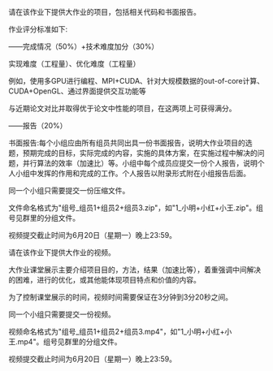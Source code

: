 请在该作业下提供大作业的项目，包括相关代码和书面报告。

作业评分标准如下:

——完成情况（50%）+技术难度加分（30%）

实现难度（工程量）、优化难度（工程量）

例如，使用多GPU进行编程、MPI+CUDA、针对大规模数据的out-of-core计算、CUDA+OpenGL、通过界面提供交互功能等

与近期论文对比并取得优于论文中性能的项目，在这两项上可获得满分。

——报告（20%）

书面报告:每个小组应由所有组员共同出具一份书面报告，说明大作业项目的选题，预期完成的目标，实际完成的内容，实施的具体方案，在实施过程中解决的问题，并行算法的效率（加速比）等。小组中每个成员应提交一份个人报告，说明个人小组中发挥的作用和完成的工作。个人报告以附录形式附在小组报告后面。

同一个小组只需要提交一份压缩文件。

文件命名格式为"组号_组员1+组员2+组员3.zip"，如"1_小明+小红+小王.zip"。组号见群里的分组文件。

视频提交截止时间为6月20日（星期一）晚上23:59。

请在该作业下提供大作业的视频。

大作业课堂展示主要介绍项目目的，方法，结果（加速比等），着重强调中间解决的困难，进行的优化，或其他能体现项目特点和价值的内容。

为了控制课堂展示的时间，视频时间需要保证在3分钟到3分20秒之间。

同一个小组只需要提交一份视频。

视频命名格式为"组号_组员1+组员2+组员3.mp4"，如"1_小明+小红+小王.mp4"。组号见群里的分组文件。

视频提交截止时间为6月20日（星期一）晚上23:59。

